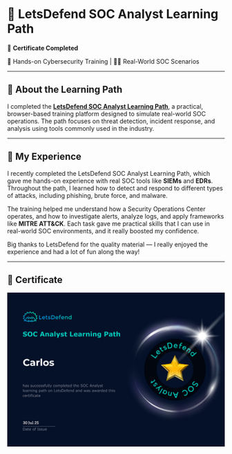 # 🎯 LetsDefend SOC Analyst Learning Path

📜 **Certificate Completed**  

🧠 Hands-on Cybersecurity Training | 👨‍💻 Real-World SOC Scenarios

---

## 🔗 About the Learning Path


I completed the [**LetsDefend SOC Analyst Learning Path**](https://app.letsdefend.io/path/soc-analyst-learning-path), a practical, browser-based training platform designed to simulate real-world SOC operations. The path focuses on threat detection, incident response, and analysis using tools commonly used in the industry.

---

## 🧠 My Experience


I recently completed the LetsDefend SOC Analyst Learning Path, which gave me hands-on experience with real SOC tools like **SIEMs** and **EDRs**. Throughout the path, I learned how to detect and respond to different types of attacks, including phishing, brute force, and malware.

The training helped me understand how a Security Operations Center operates, and how to investigate alerts, analyze logs, and apply frameworks like **MITRE ATT&CK**. Each task gave me practical skills that I can use in real-world SOC environments, and it really boosted my confidence.

Big thanks to LetsDefend for the quality material — I really enjoyed the experience and had a lot of fun along the way!

---

## 🏅 Certificate


![SOC Certificate](letsdefendcert.png)

